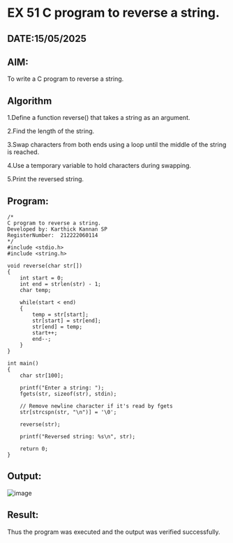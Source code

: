 # EX 51 C program to reverse a string.
## DATE:15/05/2025
## AIM:
To write a C program to reverse a string.

## Algorithm
1.Define a function reverse() that takes a string as an argument.

2.Find the length of the string.

3.Swap characters from both ends using a loop until the middle of the string is reached.

4.Use a temporary variable to hold characters during swapping.

5.Print the reversed string.

## Program:
```
/*
C program to reverse a string.
Developed by: Karthick Kannan SP
RegisterNumber:  212222060114
*/
#include <stdio.h>
#include <string.h>

void reverse(char str[])
{
    int start = 0;
    int end = strlen(str) - 1;
    char temp;

    while(start < end)
    {
        temp = str[start];
        str[start] = str[end];
        str[end] = temp;
        start++;
        end--;
    }
}

int main()
{
    char str[100];

    printf("Enter a string: ");
    fgets(str, sizeof(str), stdin);

    // Remove newline character if it's read by fgets
    str[strcspn(str, "\n")] = '\0';

    reverse(str);

    printf("Reversed string: %s\n", str);

    return 0;
}

```

## Output:

![image](https://github.com/user-attachments/assets/411c344c-3cb0-4c13-8144-c204e4d816ca)


## Result:
Thus the program was executed and the output was verified successfully.
